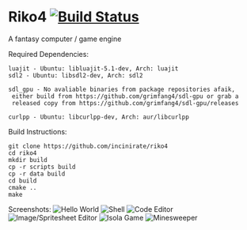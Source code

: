 # Riko4 [![Build Status](https://travis-ci.org/incinirate/Riko4.svg?branch=master)](https://travis-ci.org/incinirate/Riko4)

A fantasy computer / game engine

Required Dependencies:

```
luajit - Ubuntu: libluajit-5.1-dev, Arch: luajit
sdl2 - Ubuntu: libsdl2-dev, Arch: sdl2

sdl_gpu - No avaliable binaries from package repositories afaik,
 either build from https://github.com/grimfang4/sdl-gpu or grab a
 released copy from https://github.com/grimfang4/sdl-gpu/releases
 
curlpp - Ubuntu: libcurlpp-dev, Arch: aur/libcurlpp
```

Build Instructions:

```
git clone https://github.com/incinirate/riko4
cd riko4
mkdir build
cp -r scripts build
cp -r data build
cd build
cmake ..
make
```

Screenshots:
![Hello World](https://its-em.ma/and-her-thirsty-stitch.jfif)
![Shell](https://its-em.ma/and-her-internal-shoe.jfif)
![Code Editor](https://its-em.ma/and-her-whispering-father.jfif)
![Image/Spritesheet Editor](https://its-em.ma/and-her-spiffy-hen.jfif)
![Isola Game](https://its-em.ma/and-her-naive-sleep.jfif)
![Minesweeper](https://its-em.ma/and-her-wacky-belief.jfif)
